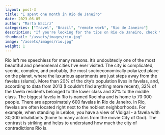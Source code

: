 ```yaml
---
layout: post-3
title: "I spent one month in Rio de Janeiro"
date: 2023-06-05
author: "Marta Wacirz"
categories: ["Travel", "Brazil", "remote work", "Rio de Janeiro"]
description: "If you're looking for the tips on Rio de Janeiro, check this out"
thumbnail: "/assets/images/rio.jpg"
image: "/assets/images/rio.jpg"
weight: 1
---
```


Rio left me speechless for many reasons. It’s undoubtedly one of the most beautiful and phenomenal cities I’ve ever visited. The city is complicated, scenic, complex, and probably, the most socioeconomically polarized place on the planet, where the luxurious apartments are just steps away from the favelas (slums). More than 20% of the city’s population lives in favelas, and, according to data from 2013 (I couldn’t find anything more recent), 32% of the favela residents belonged to the lower class and 37% to the middle class. The biggest favela in Rio is named Rocinha and is home to 70 000 people. There are approximately 600 favelas in Rio de Janeiro. 
In Rio, favelas are often located right next to the noblest neighborhoods. For example, when standing in Leblon, you have a view of Vidigal - a favela with 30,000 inhabitants (home to many actors from the movie City of God). The contrast is striking and helps to understand how much the city of contradictions Rio is. 
